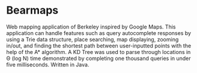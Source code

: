 # Bearmaps
Web mapping application of Berkeley inspired by Google Maps. This application can handle features such as query autocomplete responses by using a Trie data structure, place searching, map displaying, zooming in/out, and finding the shortest path between user-inputted points with the help of the A* algorithm. A KD Tree was used to parse through locations in Θ (log N) time demonstrated by completing one thousand queries in under five milliseconds. Written in Java.
